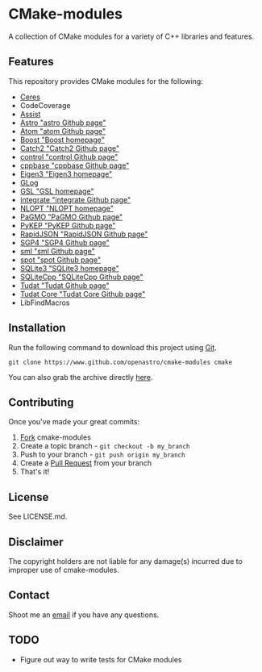 CMake-modules
===

A collection of CMake modules for a variety of C++ libraries and features.

Features
------

This repository provides CMake modules for the following:

  - [Ceres](http://ceres-solver.org)
  - CodeCoverage
  - [Assist](https://github.com/kartikkumar/assist)
  - [Astro "astro Github page"](https://github.com/openastro/astro)
  - [Atom "atom Github page"](https://github.com/openastro/atom)
  - [Boost "Boost homepage"](https://boost.org)
  - [Catch2 "Catch2 Github page"](https://github.com/catchorg/Catch2)
  - [control "control Github page"](https://github.com/openastro/control)
  - [cppbase "cppbase Github page"](https://github.com/kartikkumar/cppbase)
  - [Eigen3 "Eigen3 homepage"](http://eigen.tuxfamily.org/index.php?title=Main_Page)
  - [GLog](https://github.com/google/glog)
  - [GSL "GSL homepage"](https://www.gnu.org/software/gsl/gsl.html)
  - [integrate "integrate Github page"](https://github.com/openastro/integrate)
  - [NLOPT "NLOPT homepage"](https://nlopt.readthedocs.io/en/latest)
  - [PaGMO "PaGMO Github page"](https://github.com/esa/pagmo)
  - [PyKEP "PyKEP Github page"](https://github.com/esa/pykep)
  - [RapidJSON "RapidJSON Github page"](https://github.com/miloyip/rapidjson)
  - [SGP4 "SGP4 Github page"](https://github.com/openastro/sgp4)
  - [sml "sml Github page"](https://github/openastro/sml)
  - [spot "spot Github page"](https://github.com/kartikkumar/spot)
  - [SQLite3 "SQLite3 homepage"](https://www.sqlite.org)
  - [SQLiteCpp "SQLiteCpp Github page"](https://github.com/SRombauts/SQLiteCpp)
  - [Tudat "Tudat Github page"](https://github.com/tudat)
  - [Tudat Core "Tudat Core Github page"](https://github.com/tudat)
  - LibFindMacros

Installation
------

Run the following command to download this project using [Git](http://git-scm.com).

    git clone https://www.github.com/openastro/cmake-modules cmake

You can also grab the archive directly [here](https://github.com/openastro/cmake-modules/archive/master.zip).

Contributing
------------

Once you've made your great commits:

1. [Fork](https://github.com/openastro/cmake-modules/fork) cmake-modules
2. Create a topic branch - `git checkout -b my_branch`
3. Push to your branch - `git push origin my_branch`
4. Create a [Pull Request](http://help.github.com/pull-requests/) from your branch
5. That's it!

License
------

See LICENSE.md.

Disclaimer
------

The copyright holders are not liable for any damage(s) incurred due to improper use of cmake-modules.

Contact
------

Shoot me an [email](mailto:me@kartikkumar.com?subject=cmake-modules) if you have any questions.

TODO
------

 - Figure out way to write tests for CMake modules
